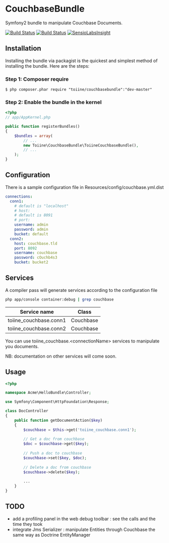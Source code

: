 CouchbaseBundle
===============

Symfony2 bundle to manipulate Couchbase Documents.

[![Build Status](https://travis-ci.org/toiine/CouchbaseBundle.png?branch=master)](https://travis-ci.org/toiine/CouchbaseBundle) [![Build Status](https://travis-ci.org/toiine/CouchbaseBundle.png?branch=develop)](https://travis-ci.org/toiine/CouchbaseBundle) [![SensioLabsInsight](https://insight.sensiolabs.com/projects/aed516f2-7cab-4fcb-a93a-e435a126a0a9/mini.png)](https://insight.sensiolabs.com/projects/aed516f2-7cab-4fcb-a93a-e435a126a0a9)

## Installation

Installing the bundle via packagist is the quickest and simplest method of installing the bundle. Here are the steps:

### Step 1: Composer require

    $ php composer.phar require "toiine/couchbasebundle":"dev-master"

### Step 2: Enable the bundle in the kernel
```php
<?php
// app/AppKernel.php

public function registerBundles()
{
    $bundles = array(
        // ...
        new Toiine\CouchbaseBundle\ToiineCouchbaseBundle(),
        // ...
    );
}
```

## Configuration

There is a sample configuration file in Resources/config/couchbase.yml.dist

```yml
connections:
  conn1:
    # default is "localhost"
    # host:
    # default is 8091
    # port:
    username: admin
    password: admin
    bucket: default
  conn2:
    host: couchbase.tld
    port: 8092
    username: couchbase
    password: cOuchb4s3
    bucket: bucket2
```

## Services
A compiler pass will generate services according to the configuration file

```bash
php app/console container:debug | grep couchbase
```

| Service name        | Class           |
| ------------- | ------------- |
| toiine_couchbase.conn1 | Couchbase |
| toiine_couchbase.conn2 | Couchbase |

You can use toiine_couchbase.\<connectionName\> services to manipulate you documents.

NB: documentation on other services will come soon.

## Usage

```php
<?php

namespace Acme\HelloBundle\Controller;

use Symfony\Component\HttpFoundation\Response;

class DocController
{
    public function getDocumentAction($key)
    {
        $couchbase = $this->get('toiine_couchbase.conn1');
        
        // Get a doc from couchbase
        $doc = $couchbase->get($key);
        
        // Push a doc to couchbase
        $couchbase->set($key, $doc);
        
        // Delete a doc from couchbase
        $couchbase->delete($key);
        
        ...
    }
}
```

## TODO
  - add a profiling panel in the web debug toolbar : see the calls and the time they took
  - integrate Jms Serializer : manipulate Entities through Couchbase the same way as Doctrine EntityManager
